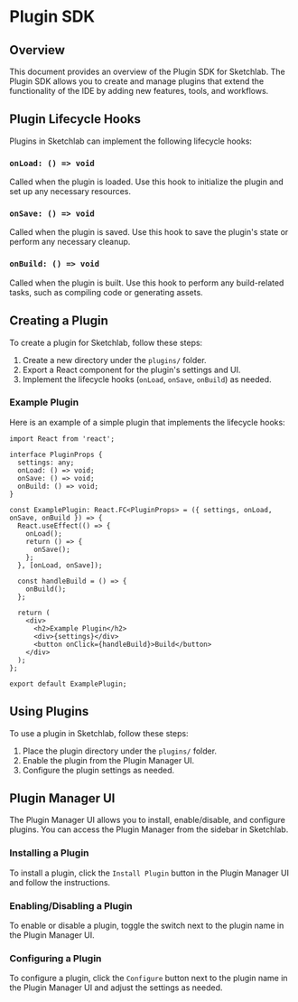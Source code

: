 # Plugin SDK

## Overview
This document provides an overview of the Plugin SDK for Sketchlab. The Plugin SDK allows you to create and manage plugins that extend the functionality of the IDE by adding new features, tools, and workflows.

## Plugin Lifecycle Hooks
Plugins in Sketchlab can implement the following lifecycle hooks:

### `onLoad: () => void`
Called when the plugin is loaded. Use this hook to initialize the plugin and set up any necessary resources.

### `onSave: () => void`
Called when the plugin is saved. Use this hook to save the plugin's state or perform any necessary cleanup.

### `onBuild: () => void`
Called when the plugin is built. Use this hook to perform any build-related tasks, such as compiling code or generating assets.

## Creating a Plugin
To create a plugin for Sketchlab, follow these steps:

1. Create a new directory under the `plugins/` folder.
2. Export a React component for the plugin's settings and UI.
3. Implement the lifecycle hooks (`onLoad`, `onSave`, `onBuild`) as needed.

### Example Plugin
Here is an example of a simple plugin that implements the lifecycle hooks:

```tsx
import React from 'react';

interface PluginProps {
  settings: any;
  onLoad: () => void;
  onSave: () => void;
  onBuild: () => void;
}

const ExamplePlugin: React.FC<PluginProps> = ({ settings, onLoad, onSave, onBuild }) => {
  React.useEffect(() => {
    onLoad();
    return () => {
      onSave();
    };
  }, [onLoad, onSave]);

  const handleBuild = () => {
    onBuild();
  };

  return (
    <div>
      <h2>Example Plugin</h2>
      <div>{settings}</div>
      <button onClick={handleBuild}>Build</button>
    </div>
  );
};

export default ExamplePlugin;
```

## Using Plugins
To use a plugin in Sketchlab, follow these steps:

1. Place the plugin directory under the `plugins/` folder.
2. Enable the plugin from the Plugin Manager UI.
3. Configure the plugin settings as needed.

## Plugin Manager UI
The Plugin Manager UI allows you to install, enable/disable, and configure plugins. You can access the Plugin Manager from the sidebar in Sketchlab.

### Installing a Plugin
To install a plugin, click the `Install Plugin` button in the Plugin Manager UI and follow the instructions.

### Enabling/Disabling a Plugin
To enable or disable a plugin, toggle the switch next to the plugin name in the Plugin Manager UI.

### Configuring a Plugin
To configure a plugin, click the `Configure` button next to the plugin name in the Plugin Manager UI and adjust the settings as needed.
